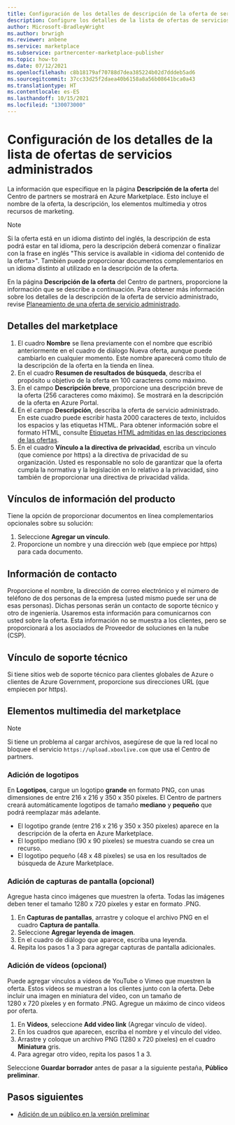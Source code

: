 ```yaml
---
title: Configuración de los detalles de descripción de la oferta de servicio administrado en el Centro de partners de Microsoft
description: Configure los detalles de la lista de ofertas de servicios administrados en Azure Marketplace.
author: Microsoft-BradleyWright
ms.author: brwrigh
ms.reviewer: anbene
ms.service: marketplace
ms.subservice: partnercenter-marketplace-publisher
ms.topic: how-to
ms.date: 07/12/2021
ms.openlocfilehash: c8b18179af70788d7dea385224b02d7dddeb5ad6
ms.sourcegitcommit: 37cc33d25f2daea40b6158a8a56b08641bca0a43
ms.translationtype: HT
ms.contentlocale: es-ES
ms.lasthandoff: 10/15/2021
ms.locfileid: "130073000"
---
```

# <a name="configure-managed-service-offer-listing-details"></a>Configuración de los detalles de la lista de ofertas de servicios administrados

La información que especifique en la página **Descripción de la oferta** del Centro de partners se mostrará en Azure Marketplace. Esto incluye el nombre de la oferta, la descripción, los elementos multimedia y otros recursos de marketing.

> [!NOTE]
> Si la oferta está en un idioma distinto del inglés, la descripción de esta podrá estar en tal idioma, pero la descripción deberá comenzar o finalizar con la frase en inglés "This service is available in &lt;idioma del contenido de la oferta>". También puede proporcionar documentos complementarios en un idioma distinto al utilizado en la descripción de la oferta.

En la página **Descripción de la oferta** del Centro de partners, proporcione la información que se describe a continuación. Para obtener más información sobre los detalles de la descripción de la oferta de servicio administrado, revise [Planeamiento de una oferta de servicio administrado](./plan-managed-service-offer.md).

## <a name="marketplace-details"></a>Detalles del marketplace

1. El cuadro **Nombre** se llena previamente con el nombre que escribió anteriormente en el cuadro de diálogo Nueva oferta, aunque puede cambiarlo en cualquier momento. Este nombre aparecerá como título de la descripción de la oferta en la tienda en línea.
2. En el cuadro **Resumen de resultados de búsqueda**, describa el propósito u objetivo de la oferta en 100 caracteres como máximo.
3. En el campo **Descripción breve**, proporcione una descripción breve de la oferta (256 caracteres como máximo). Se mostrará en la descripción de la oferta en Azure Portal.
4. En el campo **Descripción**, describa la oferta de servicio administrado. En este cuadro puede escribir hasta 2000 caracteres de texto, incluidos los espacios y las etiquetas HTML. Para obtener información sobre el formato HTML, consulte [Etiquetas HTML admitidas en las descripciones de las ofertas](./supported-html-tags.md).
5. En el cuadro **Vínculo a la directiva de privacidad**, escriba un vínculo (que comience por https) a la directiva de privacidad de su organización. Usted es responsable no solo de garantizar que la oferta cumpla la normativa y la legislación en lo relativo a la privacidad, sino también de proporcionar una directiva de privacidad válida.

## <a name="product-information-links"></a>Vínculos de información del producto

Tiene la opción de proporcionar documentos en línea complementarios opcionales sobre su solución:

1. Seleccione **Agregar un vínculo**.
2. Proporcione un nombre y una dirección web (que empiece por https) para cada documento.

## <a name="contact-information"></a>Información de contacto

Proporcione el nombre, la dirección de correo electrónico y el número de teléfono de dos personas de la empresa (usted mismo puede ser una de esas personas). Dichas personas serán un contacto de soporte técnico y otro de ingeniería. Usaremos esta información para comunicarnos con usted sobre la oferta. Esta información no se muestra a los clientes, pero se proporcionará a los asociados de Proveedor de soluciones en la nube (CSP).

## <a name="support-link"></a>Vínculo de soporte técnico

Si tiene sitios web de soporte técnico para clientes globales de Azure o clientes de Azure Government, proporcione sus direcciones URL (que empiecen por https).

## <a name="marketplace-media"></a>Elementos multimedia del marketplace

> [!NOTE]
> Si tiene un problema al cargar archivos, asegúrese de que la red local no bloquee el servicio `https://upload.xboxlive.com` que usa el Centro de partners.

### <a name="add-logos"></a>Adición de logotipos

En **Logotipos**, cargue un logotipo **grande** en formato PNG, con unas dimensiones de entre 216 x 216 y 350 x 350 píxeles. El Centro de partners creará automáticamente logotipos de tamaño **mediano** y **pequeño** que podrá reemplazar más adelante.

- El logotipo grande (entre 216 x 216 y 350 x 350 píxeles) aparece en la descripción de la oferta en Azure Marketplace.
- El logotipo mediano (90 x 90 píxeles) se muestra cuando se crea un recurso.
- El logotipo pequeño (48 x 48 píxeles) se usa en los resultados de búsqueda de Azure Marketplace.

### <a name="add-screenshots-optional"></a>Adición de capturas de pantalla (opcional)

Agregue hasta cinco imágenes que muestren la oferta. Todas las imágenes deben tener el tamaño 1280 x 720 píxeles y estar en formato .PNG.

1. En **Capturas de pantallas**, arrastre y coloque el archivo PNG en el cuadro **Captura de pantalla**.
2. Seleccione **Agregar leyenda de imagen**.
3. En el cuadro de diálogo que aparece, escriba una leyenda.
4. Repita los pasos 1 a 3 para agregar capturas de pantalla adicionales.

### <a name="add-videos-optional"></a>Adición de vídeos (opcional)

Puede agregar vínculos a vídeos de YouTube o Vimeo que muestren la oferta. Estos vídeos se muestran a los clientes junto con la oferta. Debe incluir una imagen en miniatura del vídeo, con un tamaño de 1280 x 720 píxeles y en formato .PNG. Agregue un máximo de cinco vídeos por oferta.

1. En **Vídeos**, seleccione **Add video link** (Agregar vínculo de vídeo).
2. En los cuadros que aparecen, escriba el nombre y el vínculo del vídeo.
3. Arrastre y coloque un archivo PNG (1280 x 720 píxeles) en el cuadro **Miniatura** gris.
4. Para agregar otro vídeo, repita los pasos 1 a 3.

Seleccione **Guardar borrador** antes de pasar a la siguiente pestaña, **Público preliminar**.

## <a name="next-steps"></a>Pasos siguientes

- [Adición de un público en la versión preliminar](create-managed-service-offer-preview.md)
